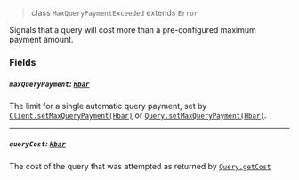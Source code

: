 > class `MaxQueryPaymentExceeded` extends `Error`

Signals that a query will cost more than a pre-configured maximum payment amount.

### Fields

##### `maxQueryPayment`: [`Hbar`](../Hbar.md)

The limit for a single automatic query payment, set by
[`Client.setMaxQueryPayment(Hbar)`](../core/Client.md#defaultmaxquerypayment--hbar) or [`Query.setMaxQueryPayment(Hbar)`](../core/Query.md#write-only-maxquerypayment--hbar).

---

##### `queryCost`: [`Hbar`](../Hbar.md)

The cost of the query that was attempted as returned by [`Query.getCost`](../core/Query.md#getcost--client--client---hbar)
